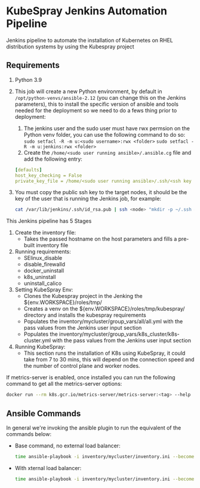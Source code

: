 # KubeSpray Jenkins Automation Pipeline
Jenkins pipeline to automate the installation of Kubernetes on RHEL distribution systems by using the Kubespray project

## Requirements
1. Python 3.9

1. This job will create a new Python environment, by default in `/opt/python-venvs/ansible-2.12` (you can change this on the Jenkins parameters), this to install the specific version of ansible and tools needed for the deployment so we need to do a fews thing prior to deployment:
   1. The jenkins user and the sudo user must have rwx permsion on the Python venv folder, you can use the following command to do so:
      `sudo setfacl -R -m u:<sudo username>:rwx <folder>`
      `sudo setfacl -R -m u:jenkins:rwx <folder>`
   1. Create the `/home/<sudo user running ansible>/.ansible.cg` file and add the following entry:
   ```yaml
   [defaults]
   host_key_checking = False
   private_key_file = /home/<sudo user running ansible>/.ssh/<ssh key authorized to loging into your node>
   ```

1. You must copy the public ssh key to the target nodes, it should be the key of the user that is running the Jenkins job, for example:

   ```bash
   cat /var/lib/jenkins/.ssh/id_rsa.pub | ssh <node> "mkdir -p ~/.ssh && cat >> ~/.ssh/authorized_keys"
   ```

This Jenkins pipeline has 5 Stages

1. Create the inventory file:
   - Takes the passed hostname on the host parameters and fills a pre-built inventory file
2. Running requirements:
   - SElinux_disable
   - disable_firewalld
   - docker_uninstall
   - k8s_uninstall
   - uninstall_calico
4. Setting KubeSpray Env:
   - Clones the Kubespray project in the Jenking the ${env.WORKSPACE}/roles/tmp/
   - Creates a venv on the ${env.WORKSPACE}/roles/tmp/kubespray/ directory and installs the kubespray requirements
   - Populates the inventory/mycluster/group_vars/all/all.yml with the pass values from the Jenkins user input section
   - Populates the inventory/mycluster/group_vars/k8s_cluster/k8s-cluster.yml with the pass values from the Jenkins user input section
5. Running KubeSpray:
   - This section runs the installation of K8s using KubeSpray, it could take from 7 to 30 mins, this will depend on the connection speed and the number of control plane and worker nodes.

If metrics-server is enabled, once installed you can run the following command to get all the metrics-server options:

```bash
docker run --rm k8s.gcr.io/metrics-server/metrics-server:<tag> --help
```

## Ansible Commands
In general we're invoking the ansible plugin to run the equivalent of the commands below:
- Base command, no external load balancer:

   ```bash
   time ansible-playbook -i inventory/mycluster/inventory.ini --become --become-user=root cluster.yml -K --extra-vars="http_proxy=<proxy node> https_proxy=<proxy node> no_proxy=127.0.0.1,localhost,10.233.0.1,169.254.25.10,<add the rest of nodes you need exclude> kube_proxy_mode=iptables dashboard_enabled=<default value> metrics_server_enabled=<default value> helm_enabled=<default value>" -v
   ```

- With xternal load balancer:

   ```bash
   time ansible-playbook -i inventory/mycluster/inventory.ini --become --become-user=root cluster.yml -K --extra-vars="http_proxy=<proxy node> https_proxy=<proxy node> no_proxy=127.0.0.1,localhost,10.233.0.1,169.254.25.10,<add the rest of nodes you need exclude> kube_proxy_mode=iptables dashboard_enabled=<default value> metrics_server_enabled=<default value> helm_enabled=<default value>" -v
   ```
